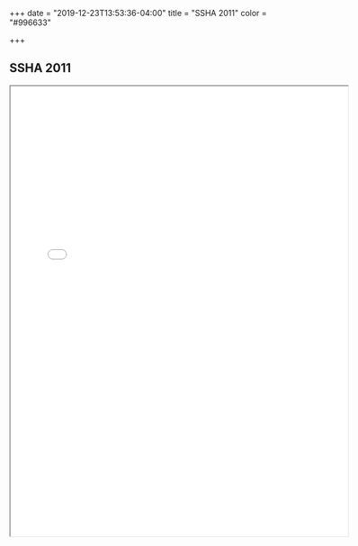+++
date = "2019-12-23T13:53:36-04:00"
title = "SSHA 2011"
color = "#996633"

+++

## SSHA 2011

<iframe src="/files/SSHA Program 2011.pdf" width="600px" height="800px">

